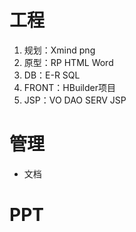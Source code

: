 # 工程
1. 规划：Xmind png
2. 原型：RP HTML Word
3. DB：E-R SQL
4. FRONT：HBuilder项目
5. JSP：VO DAO SERV JSP
# 管理
- 文档
# PPT